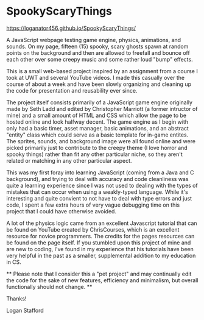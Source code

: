 # SpookyScaryThings

https://loganator456.github.io/SpookyScaryThings/

A JavaScript webpage testing game engine, physics, animations, and sounds. On my page, fifteen (15) spooky, scary ghosts spawn at random points on the background and then are allowed to freefall and bounce off each other over some creepy music and some rather loud "bump" effects.

This is a small web-based project inspired by an assignment from a course I took at UWT and several YouTube videos. I made this casually over the course of about a week and have been slowly organizing and cleaning up the code for presentation and reusability ever since.

The project itself consists primarily of a JavaScript game engine originally made by Seth Ladd and edited by Christopher Marriott (a former intructor of mine) and a small amount of HTML and CSS which allow the page to be hosted online and look halfway decent. The game engine as I begin with only had a basic timer, asset manager, basic animations, and an abstract "entity" class which could serve as a basic template for in-game entites. The sprites, sounds, and background image were all found online and were picked primarily just to contribute to the creepy theme (I love horror and spooky things) rather than fit any other particular niche, so they aren't related or matching in any other particular aspect.

This was my first foray into learning JavaScript (coming from a Java and C background), and trying to deal with accuracy and code cleanliness was quite a learning experience since I was not used to dealing with the types of mistakes that can occur when using a weakly-typed language. While it's interesting and quite convient to not have to deal with type errors and just code, I spent a few extra hours of very vague debugging time on this project that I could have otherwise avoided.

A lot of the physics logic came from an excellent Javascript tutorial that can be found on YouTube created by ChrisCourses, which is an excellent resource for novice programmers. The credits for the pages resources can be found on the page itself. If you stumbled upon this project of mine and are new to coding, I've found in my experience that his tutorials have been very helpful in the past as a smaller, supplemental addition to my education in CS.

** Please note that I consider this a "pet project" and may continually edit the code for the sake of new features, efficiency and minimalism, but overall functionally should not change. **

Thanks!

Logan Stafford
